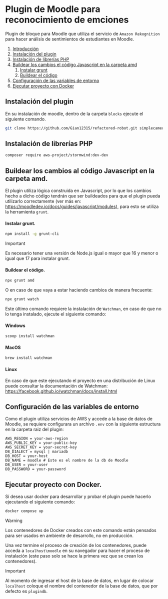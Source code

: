 # Plugin de Moodle para reconocimiento de emciones

Plugin de bloque para Moodle que utiliza el servicio de `Amazon Rekognition` para hacer análisis de sentimientos de estudiantes en Moodle.

1. [Introducción](#introducción)
2. [Instalación del plugin](#instalación-del-plugin)
3. [Instalación de librerías PHP](#instalación-de-librerías-php)
4. [Buildear los cambios el código Javascript en la carpeta amd](#buildear-los-cambios-al-código-javascript-en-la-carpeta-amd)
      1. [Instalar grunt](#instalar-grunt)
      2. [Buildear el código](#buildear-el-código)
5. [Configuración de las variables de entorno](#configuración-de-las-variables-de-entorno)
6. [Ejecutar proyecto con Docker](#ejecutar-proyecto-con-docker)

## Instalación del plugin

En su instalación de moodle, dentro de la carpeta `blocks` ejecute el siguiente comando.

```bash
git clone https://github.com/Gian12315/refactored-robot.git simplecamera
```

## Instalación de librerías PHP

```bash
composer require aws-project/stormwind:dev-dev
```

## Buildear los cambios al código Javascript en la carpeta amd.

El plugin utiliza lógica construida en Javascript, por lo que los cambios hecho a dicho código tendrán que ser buildeados para que el plugin pueda utilizarlo correctamente (ver más en: https://moodledev.io/docs/guides/javascript/modules), para esto se utiliza la herramienta `grunt`.

#### Instalar grunt.

```bash
npm install -g grunt-cli
```

> [!IMPORTANT] 
> Es necesario tener una versión de Node.js igual o mayor que 16 y menor o igual que 17 para instalar grunt.

#### Buildear el código.
```bash
npx grunt amd
```

O en caso de que vaya a estar haciendo cambios de manera frecuente:

```bash
npx grunt watch
```

Este último comando requiere la instalación de `Watchman`, en caso de que no lo tenga instalado, ejecute el siguiente comando:

#### Windows
```bash
scoop install watchman
```

#### MacOS
```bash
brew install watchman
```

#### Linux
En caso de que este ejecutando el proyecto en una distribución de Linux puede consultar la documentación de Watchman: https://facebook.github.io/watchman/docs/install.html

## Configuración de las variables de entorno

Como el plugin utiliza servicios de AWS y accede a la base de datos de Moodle, se requiere configurara un archivo `.env` con la siguiente estructura en la carpeta raiz del plugin:

```.env
AWS_REGION = your-aws-region
AWS_PUBLIC_KEY = your-public-key
AWS_SECRET_KEY = your-secret-key
DB_DIALECT = mysql | mariadb
DB_HOST = your-host
DB_NAME = moodle # Este es el nombre de la db de Moodle
DB_USER = your-user
DB_PASSWORD = your-password
```

## Ejecutar proyecto con Docker.

Sí desea usar docker para desarrollar y probar el plugin puede hacerlo ejecutando el siguiente comando:

```bash
docker compose up
```

> [!WARNING]
> Los contenedores de Docker creados con este comando están pensados para ser usados en ambiente de desarrollo, no en producción.

Una vez termine el proceso de creación de los contenedores, puede acceda a `localhost\moodle` en su navegador para hacer el proceso de instalación (este paso solo se hace la primera vez que se crean los contenedores).

> [!IMPORTANT]
> Al momento de ingresar el host de la base de datos, en lugar de colocar `localhost` coloque el nombre del contenedor de la base de datos, que por defecto es `plugindb`.
